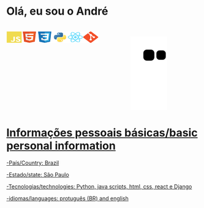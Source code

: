 <h1> Olá, eu sou o André </h1>


  <div align="center">
  <a href="https://github.com/AndrePcastelo">
  
   
<div style="display: inline_block"><br>
  <img align="left" alt="Rafa-Js" height="30" width="40" src="https://raw.githubusercontent.com/devicons/devicon/master/icons/javascript/javascript-plain.svg">
  <img align="left" alt="Rafa-HTML" height="30" width="40" src="https://raw.githubusercontent.com/devicons/devicon/master/icons/html5/html5-original.svg">
  <img align="left" alt="Rafa-CSS" height="30" width="40" src="https://raw.githubusercontent.com/devicons/devicon/master/icons/css3/css3-original.svg">
  <img align="left" alt="Rafa-Python" height="30" width="40" src="https://raw.githubusercontent.com/devicons/devicon/master/icons/python/python-original.svg">
  <img align="left" alt="Rafa-Python" height="30" width="40" src="https://raw.githubusercontent.com/devicons/devicon/master/icons/react/react-original.svg">
  <img align="left" alt="Rafa-Python" height="30" width="40" src="https://raw.githubusercontent.com/devicons/devicon/master/icons/git/git-original.svg">
  
</div>
    
  ![Snake animation](https://github.com/rafaballerini/rafaballerini/blob/output/github-contribution-grid-snake.svg)
    
##  
    
   
 <div margin='30'>
   <h1 align= 'left'> Informações pessoais básicas/basic personal information </h1> 
    </div>    
    
<div align= "left">  
  <p>-País/Country: Brazil</p>
  <p>-Estado/state: São Paulo</p>
  <p>-Tecnologias/technologies: Python, java scripts, html, css, react e Django</p>
  <p>-idiomas/languages: protuguês (BR) and english</p>
    </div>
